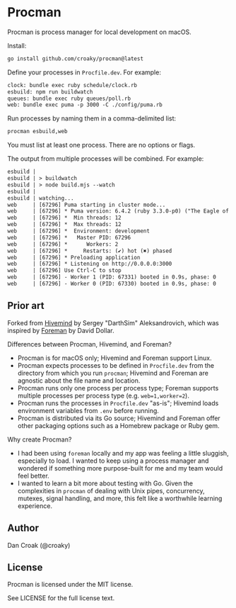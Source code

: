 # Procman

Procman is process manager for local development on macOS.

Install:

```bash
go install github.com/croaky/procman@latest
```

Define your processes in `Procfile.dev`. For example:

```txt
clock: bundle exec ruby schedule/clock.rb
esbuild: npm run buildwatch
queues: bundle exec ruby queues/poll.rb
web: bundle exec puma -p 3000 -C ./config/puma.rb
```

Run processes by naming them in a comma-delimited list:

```bash
procman esbuild,web
```

You must list at least one process.
There are no options or flags.

The output from multiple processes will be combined. For example:

```txt
esbuild |
esbuild | > buildwatch
esbuild | > node build.mjs --watch
esbuild |
esbuild | watching...
web     | [67296] Puma starting in cluster mode...
web     | [67296] * Puma version: 6.4.2 (ruby 3.3.0-p0) ("The Eagle of Durango")
web     | [67296] *  Min threads: 12
web     | [67296] *  Max threads: 12
web     | [67296] *  Environment: development
web     | [67296] *   Master PID: 67296
web     | [67296] *      Workers: 2
web     | [67296] *     Restarts: (✔) hot (✖) phased
web     | [67296] * Preloading application
web     | [67296] * Listening on http://0.0.0.0:3000
web     | [67296] Use Ctrl-C to stop
web     | [67296] - Worker 1 (PID: 67331) booted in 0.9s, phase: 0
web     | [67296] - Worker 0 (PID: 67330) booted in 0.9s, phase: 0
```

## Prior art

Forked from [Hivemind](https://github.com/DarthSim/hivemind) by Sergey "DarthSim" Aleksandrovich,
which was inspired by [Foreman](https://github.com/ddollar/foreman) by David Dollar.

Differences between Procman, Hivemind, and Foreman?

- Procman is for macOS only; Hivemind and Foreman support Linux.
- Procman expects processes to be defined in `Procfile.dev` from the directory
  from which you run `procman`; Hivemind and Foreman are agnostic about the file
  name and location.
- Procman runs only one process per process type; Foreman supports multiple
  processes per process type (e.g. `web=1,worker=2`).
- Procman runs the processes in `Procfile.dev` "as-is"; Hivemind loads
  environment variables from `.env` before running.
- Procman is distributed via its Go source; Hivemind and Foreman offer other
  packaging options such as a Homebrew package or Ruby gem.

Why create Procman?

- I had been using `foreman` locally and my app was feeling a little sluggish,
  especially to load. I wanted to keep using a process manager and wondered if
  something more purpose-built for me and my team would feel better.
- I wanted to learn a bit more about testing with Go. Given the complexities in
  `procman` of dealing with Unix pipes, concurrency, mutexes, signal handling,
  and more, this felt like a worthwhile learning experience.

## Author

Dan Croak (@croaky)

## License

Procman is licensed under the MIT license.

See LICENSE for the full license text.
